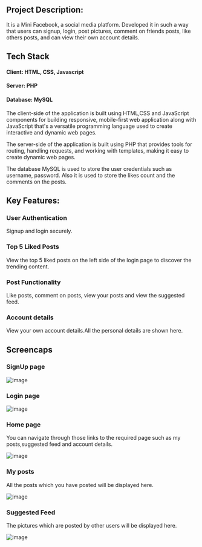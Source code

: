 ## Project Description:
It is a Mini Facebook, a social media platform. Developed it in such a way that users can signup, login, post pictures, comment on friends posts, like others posts, and can view their own account details.

## Tech Stack
#### Client: HTML, CSS, Javascript

#### Server: PHP

#### Database: MySQL

The client-side of the application is built using HTML,CSS and JavaScript components for building responsive, mobile-first web application along with JavaScript that's a versatile programming language used to create interactive and dynamic web pages.

The server-side of the application is built using PHP that provides tools for routing, handling requests, and working with templates, making it easy to create dynamic web pages.

The database MySQL is used to store the user credentials such as username, password. Also it is used to store the likes count and the comments on the posts.

## Key Features:
### User Authentication
Signup and login securely.
### Top 5 Liked Posts
View the top 5 liked posts on the left side of the login page to discover the trending content.
### Post Functionality
Like posts, comment on posts, view your posts and view the suggested feed.
### Account details
View your own account details.All the personal details are shown here.

## Screencaps

### SignUp page
![image](https://github.com/Jyothirmai-123/Mini-Facebook/assets/113755812/d9861e33-bf6e-4f79-a6ba-109745599d71)

### Login page
![image](https://github.com/Jyothirmai-123/Mini-Facebook/assets/113755812/9a7b9cef-b759-4476-8e68-42dcf4b2092a)

### Home page
You can navigate through those links to the required page such as my posts,suggested feed and account details.

![image](https://github.com/Jyothirmai-123/Mini-Facebook/assets/113755812/20c47285-8d64-4d8d-be24-9c56889c83b8)

### My posts
All the posts which you have posted will be displayed here.

![image](https://github.com/Jyothirmai-123/Mini-Facebook/assets/113755812/4f030b0b-17ff-4cc4-bff4-a019c5171a63)

### Suggested Feed
The pictures which are posted by other users will be displayed here.

![image](https://github.com/Jyothirmai-123/Mini-Facebook/assets/113755812/6389931e-6095-4886-a9d3-ba9ed1df64bd)


